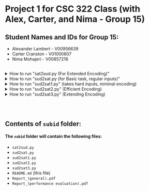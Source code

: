 # Project 1 for CSC 322 Class (with Alex, Carter, and Nima - Group 15)

## Student Names and IDs for Group 15:

- Alexander Lambert - V00956639
- Carter Cranston   - V01000607
- Nima Mohajeri     - V00857216


<br/>



<details><summary>How to run "sat2sud.py (For Extended Encoding)"</summary>

##### To run the `sat2sud.py` in the UVIC Linux server, the command will be:

```
python3 sat2sud.py <inputSat.txt> <outputfile.txt>
```
</details>




<details><summary>How to run "sud2sat.py (for Basic task, regular inputs)"</summary>

##### To run the `sud2sat.py` in the UVIC Linux server, the command will be:

```
python3 sud2sat.py <inputfile.txt> <outputfile.cnf>
```
</details>



<details><summary>How to run "sud2sat1.py" (takes hard inputs, minimal encoding)</summary>

##### To run the `sud2sat1.py` in the UVIC Linux server, the command will be:

```
python3 sud2sat1.py <inputfile.txt> <outputfile.cnf>
```
</details>




<details><summary>How to run "sud2sat2.py" (Efficient Encoding)</summary>

##### efficient encoding = minimal encoding + at_most_one_num

##### To run the `sud2sat2.py` in the UVIC Linux server, the command will be:

```
python3 sud2sat2.py <inputfile.txt> <outputfile.cnf>
```
</details>




<details><summary>How to run "sud2sat3.py" (Extending Encoding)</summary>


##### extending coding = 
- efficient coding + 
- min_once_in_every_row + 
- min_once_in_every_column + 
- min_once_sub_grid_3x3 

##### To run the `sud2sat3.py` in the UVIC Linux server, the command will be:

```
python3 sud2sat3.py <inputfile.txt> <outputfile.cnf>
```
</details>

<br/><br/>

## Contents of `subid` folder:
#### The `subid` folder will contain the following files:
- `sat2sud.py`
- `sud2sat.py`
- `sud2sat1.py`
- `sud2sat2.py`
- `sud2sat3.py`
- `README.md` (this file)
- `Report_(general).pdf`
- `Report_(performance evaluation).pdf`

